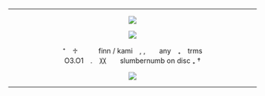 ***

<p align="center"> <img src="https://i.imgur.com/qlQEr6c.png"/> </p>

<p align="center"> <img src="https://i.postimg.cc/cLCX2Fqt/aaaaa.png"/> </p>

<p align="center">
⁺　♱　　　finn / kami　, ,　　any　₊　trms  <br>  O3.O1　.　〷　　slumbernumb on disc ₊ †
</p>

<div align="center">

<p align="center"> <img src="https://i.postimg.cc/P5S1dp12/CECq4F7.png"/> </p>

***
